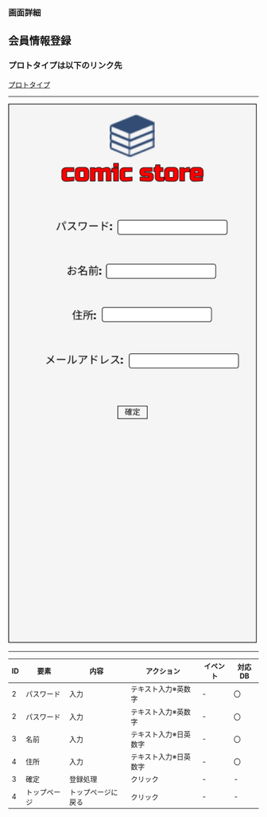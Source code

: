 ### 画面詳細
## 会員情報登録
### プロトタイプは以下のリンク先
[プロトタイプ](https://www.figma.com/file/1qrEKi7iktAY3U27hFIezf/Untitled?node-id=0%3A1)
*****
<img src="./img/会員情報登録.png" width="500">



*****



| ID | 要素 | 内容 | アクション | イベント | 対応DB |
|----|------|------|-----------|----------|--------|
|2 |パスワード|入力|テキスト入力※英数字|- |〇 |
|2 |パスワード|入力|テキスト入力※英数字|- |〇 |
|3 |名前 |入力|テキスト入力※日英数字|-    |〇 |
|4 |住所 |入力|テキスト入力※日英数字|-    |〇 |
|3 |確定 |登録処理|クリック|- |- |
|4 |トップページ|トップページに戻る|クリック|- |- |
